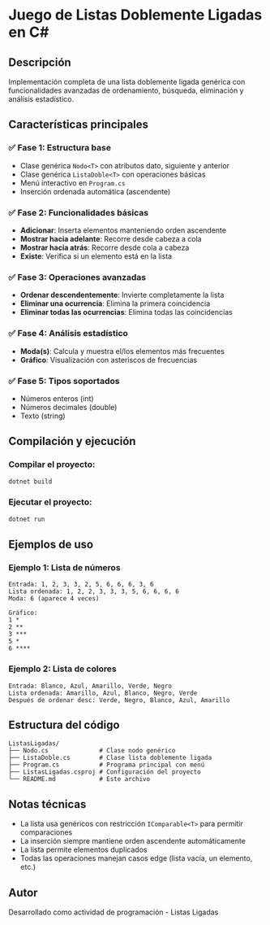 # Juego de Listas Doblemente Ligadas en C#

## Descripción
Implementación completa de una lista doblemente ligada genérica con funcionalidades avanzadas de ordenamiento, búsqueda, eliminación y análisis estadístico.

## Características principales

### ✅ Fase 1: Estructura base
- Clase genérica `Nodo<T>` con atributos dato, siguiente y anterior
- Clase genérica `ListaDoble<T>` con operaciones básicas
- Menú interactivo en `Program.cs`
- Inserción ordenada automática (ascendente)

### ✅ Fase 2: Funcionalidades básicas
- **Adicionar**: Inserta elementos manteniendo orden ascendente
- **Mostrar hacia adelante**: Recorre desde cabeza a cola
- **Mostrar hacia atrás**: Recorre desde cola a cabeza
- **Existe**: Verifica si un elemento está en la lista

### ✅ Fase 3: Operaciones avanzadas
- **Ordenar descendentemente**: Invierte completamente la lista
- **Eliminar una ocurrencia**: Elimina la primera coincidencia
- **Eliminar todas las ocurrencias**: Elimina todas las coincidencias

### ✅ Fase 4: Análisis estadístico
- **Moda(s)**: Calcula y muestra el/los elementos más frecuentes
- **Gráfico**: Visualización con asteriscos de frecuencias

### ✅ Fase 5: Tipos soportados
- Números enteros (int)
- Números decimales (double)
- Texto (string)

## Compilación y ejecución

### Compilar el proyecto:
```bash
dotnet build
```

### Ejecutar el proyecto:
```bash
dotnet run
```

## Ejemplos de uso

### Ejemplo 1: Lista de números
```
Entrada: 1, 2, 3, 3, 2, 5, 6, 6, 6, 3, 6
Lista ordenada: 1, 2, 2, 3, 3, 3, 5, 6, 6, 6, 6
Moda: 6 (aparece 4 veces)

Gráfico:
1 *
2 **
3 ***
5 *
6 ****
```

### Ejemplo 2: Lista de colores
```
Entrada: Blanco, Azul, Amarillo, Verde, Negro
Lista ordenada: Amarillo, Azul, Blanco, Negro, Verde
Después de ordenar desc: Verde, Negro, Blanco, Azul, Amarillo
```

## Estructura del código

```
ListasLigadas/
├── Nodo.cs              # Clase nodo genérico
├── ListaDoble.cs        # Clase lista doblemente ligada
├── Program.cs           # Programa principal con menú
├── ListasLigadas.csproj # Configuración del proyecto
└── README.md            # Este archivo
```

## Notas técnicas

- La lista usa genéricos con restricción `IComparable<T>` para permitir comparaciones
- La inserción siempre mantiene orden ascendente automáticamente
- La lista permite elementos duplicados
- Todas las operaciones manejan casos edge (lista vacía, un elemento, etc.)

## Autor
Desarrollado como actividad de programación - Listas Ligadas
